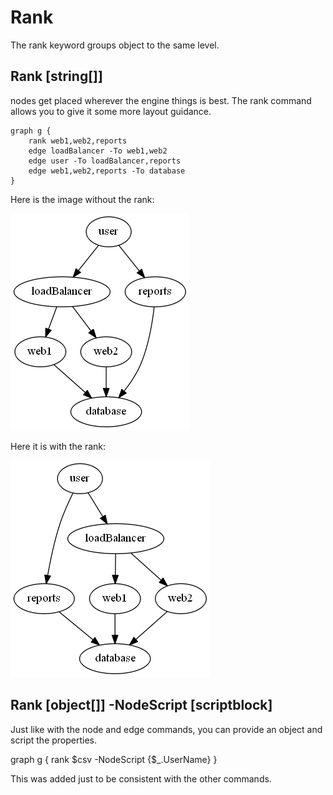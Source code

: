 # Rank

The rank keyword groups object to the same level.

## Rank [string[]]

nodes get placed wherever the engine things is best. The rank command allows you to give it some more layout guidance.

    graph g {
        rank web1,web2,reports
        edge loadBalancer -To web1,web2
        edge user -To loadBalancer,reports
        edge web1,web2,reports -To database
    }

Here is the image without the rank:

[![Source](images/norank.png)](images/norank.png)

Here it is with the rank:

[![Source](images/withRank.png)](images/withRank.png)

## Rank [object[]] -NodeScript [scriptblock]
Just like with the node and edge commands, you can provide an object and script the properties.

graph g {
    rank $csv -NodeScript {$_.UserName}
}

This was added just to be consistent with the other commands.